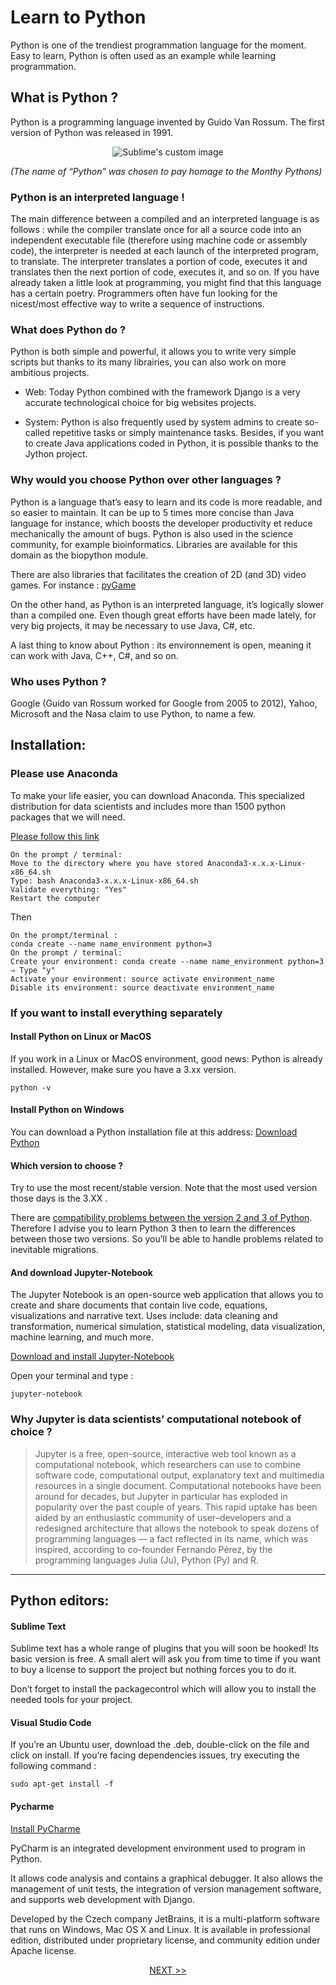 # Learn to Python

Python is one of the trendiest programmation language for the moment. Easy to learn, Python is often used as an example while learning programmation.

## What is Python ?
Python is a programming language invented by Guido Van Rossum. The first version of Python was released in 1991.

<p align="center">
  <img src="https://cdn.directexpose.com/wp-content/uploads/2018/05/british-comedy-guide-monty-python.jpg" alt="Sublime's custom image"/>

  *(The name of “Python” was chosen to pay homage to the Monthy Pythons)*
</p>

### Python is an interpreted language !
The main difference between a compiled and an interpreted language is as follows : while the compiler translate once for all a source code into an independent executable file (therefore using machine code or assembly code), the interpreter is needed 
at each launch of the interpreted program, to translate.
The interpreter translates a portion of code, executes it and translates then the next portion of code, executes it, and so on. If you have already taken a little look at  programming, you might find that this language has a certain poetry. Programmers often have fun looking for the nicest/most effective way to write a sequence of instructions.

### What does Python do ?
Python is both simple and powerful, it allows you to write very simple scripts but thanks to its many librairies, you can also work on more ambitious projects.

* Web: Today Python combined with the framework Django is a very accurate technological choice for big websites projects.

* System: Python is also frequently used by system admins to create so-called repetitive tasks or simply maintenance tasks. Besides, if you want to create Java applications coded in Python, it is possible thanks to the Jython project.

### Why would you choose Python over other languages ?
Python is a language that’s easy to learn and its code is more readable, and so easier to maintain. It can be up to 5 times more concise than Java language for instance, which boosts the developer productivity et reduce mechanically the amount of bugs.
Python is also used in the science community, for example bioinformatics. Libraries are available for this domain as the biopython module. 

There are also libraries that facilitates the creation of 2D (and 3D) video games. For instance : [pyGame](http://www.pygame.org/news.html)

On the other hand, as Python is an interpreted language, it’s logically slower than a compiled one. Even though great efforts have been made lately, for very big projects, it may be necessary to use Java, C#, etc.

A last thing to know about Python : its environnement is open, meaning it can work with Java, C++, C#, and so on. 


### Who uses Python ?
Google (Guido van Rossum worked for Google from 2005 to 2012), Yahoo, Microsoft and the Nasa claim to use Python, to name a few.

## Installation:
### Please use Anaconda
To make your life easier, you can download Anaconda. This specialized distribution for data scientists and includes more than 1500 python packages that we will need.

[Please follow this link](https://www.anaconda.com/distribution/)

```
On the prompt / terminal:
Move to the directory where you have stored Anaconda3-x.x.x-Linux-x86_64.sh
Type: bash Anaconda3-x.x.x-Linux-x86_64.sh
Validate everything: "Yes"
Restart the computer
``` 
Then 
```
On the prompt/terminal :
conda create --name name_environment python=3
On the prompt / terminal:
Create your environment: conda create --name name_environment python=3
⇒ Type "y"
Activate your environment: source activate environment_name
Disable its environment: source deactivate environment_name
```

### If you want to install everything separately

#### Install Python on Linux or MacOS
If you work in a Linux or MacOS environment, good news: Python is already installed. However, make sure you have a 3.xx version.
````shell
python -v
````

#### Install Python on Windows
You can download a Python installation file at this address: [Download Python](https://www.python.org/download/)

#### Which version to choose ?
Try to use the most recent/stable version. Note that the most used version those days is the 3.XX .

There are [compatibility problems between the version 2 and 3 of Python](https://learntocodewith.me/programming/python/python-2-vs-python-3/). Therefore I advise you to learn Python 3 then to learn the differences between those two versions. So you’ll be able to handle problems related to inevitable migrations.

#### And download Jupyter-Notebook   

The Jupyter Notebook is an open-source web application that allows you to create and share documents that contain live code, equations, visualizations and narrative text. Uses include: data cleaning and transformation, numerical simulation, statistical modeling, data visualization, machine learning, and much more.

[Download and install Jupyter-Notebook](https://jupyter.org/)

Open your terminal and type : 
```
jupyter-notebook 
```

### Why Jupyter is data scientists’ computational notebook of choice ?
>Jupyter is a free, open-source, interactive web tool known as a computational notebook, which researchers can use to combine software code, computational output, explanatory text and multimedia resources in a single document. Computational notebooks have been around for decades, but Jupyter in particular has exploded in popularity over the past couple of years. This rapid uptake has been aided by an enthusiastic community of user–developers and a redesigned architecture that allows the notebook to speak dozens of programming languages — a fact reflected in its name, which was inspired, according to co-founder Fernando Pérez, by the programming languages Julia (Ju), Python (Py) and R.


___

## Python editors:

#### Sublime Text

Sublime text has a whole range of plugins that you will soon be hooked! Its basic version is free. A small alert will ask you from time to time if you want to buy a license to support the project but nothing forces you to do it.

Don’t forget to install the packagecontrol which will allow you to install the needed tools for your project.

#### Visual Studio Code

If you’re an Ubuntu user, download the .deb, double-click on the file and click on install. If you’re facing dependencies issues, try executing the following command :

	sudo apt-get install -f

#### Pycharme

[Install PyCharme](https://www.jetbrains.com/pycharm/)

PyCharm is an integrated development environment used to program in Python.

It allows code analysis and contains a graphical debugger. It also allows the management of unit tests, the integration of version management software, and supports web development with Django.

Developed by the Czech company JetBrains, it is a multi-platform software that runs on Windows, Mac OS X and Linux. It is available in professional edition, distributed under proprietary license, and community edition under Apache license. 

<p align="center">
  <a href="./1.basic-python-syntax/basic-python-syntax.ipynb">NEXT >> </a>
</p>

